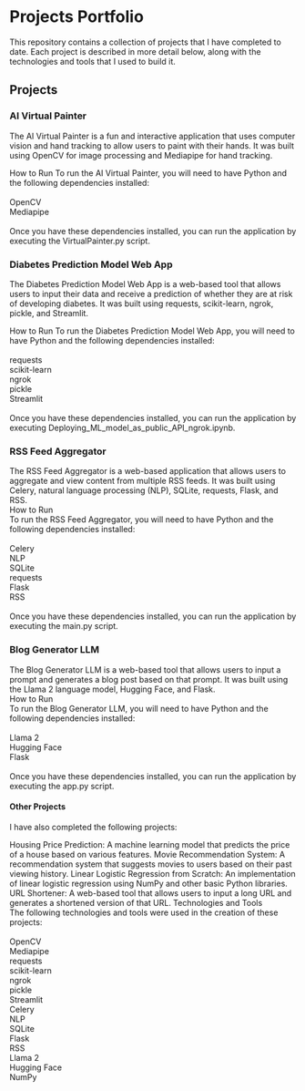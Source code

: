# Projects Portfolio
This repository contains a collection of projects that I have completed to date. Each project is described in more detail below, along with the technologies and tools that I used to build it.

## Projects
### AI Virtual Painter
The AI Virtual Painter is a fun and interactive application that uses computer vision and hand tracking to allow users to paint with their hands. It was built using OpenCV for image processing and Mediapipe for hand tracking.

How to Run
To run the AI Virtual Painter, you will need to have Python and the following dependencies installed:
<br>
<br>
OpenCV
<br>
Mediapipe
<br>
<br>
Once you have these dependencies installed, you can run the application by executing the VirtualPainter.py script.

### Diabetes Prediction Model Web App
The Diabetes Prediction Model Web App is a web-based tool that allows users to input their data and receive a prediction of whether they are at risk of developing diabetes. It was built using requests, scikit-learn, ngrok, pickle, and Streamlit.

How to Run
To run the Diabetes Prediction Model Web App, you will need to have Python and the following dependencies installed:
<br>
<br>
requests
<br>
scikit-learn
<br>
ngrok
<br>
pickle
<br>
Streamlit
<br>
<br>
Once you have these dependencies installed, you can run the application by executing Deploying_ML_model_as_public_API_ngrok.ipynb.

### RSS Feed Aggregator
The RSS Feed Aggregator is a web-based application that allows users to aggregate and view content from multiple RSS feeds. It was built using Celery, natural language processing (NLP), SQLite, requests, Flask, and RSS.
<br>
How to Run
<br>
To run the RSS Feed Aggregator, you will need to have Python and the following dependencies installed:
<br>
<br>
Celery
<br>
NLP
<br>
SQLite
<br>
requests
<br>
Flask
<br>
RSS
<br>
<br>
Once you have these dependencies installed, you can run the application by executing the main.py script.

### Blog Generator LLM
The Blog Generator LLM is a web-based tool that allows users to input a prompt and generates a blog post based on that prompt. It was built using the Llama 2 language model, Hugging Face, and Flask.
<br>
How to Run
<br>
To run the Blog Generator LLM, you will need to have Python and the following dependencies installed:
<br>
<br>
Llama 2
<br>
Hugging Face
<br>
Flask
<br>
<br>
Once you have these dependencies installed, you can run the application by executing the app.py script.

#### Other Projects
I have also completed the following projects:

Housing Price Prediction: A machine learning model that predicts the price of a house based on various features.
Movie Recommendation System: A recommendation system that suggests movies to users based on their past viewing history.
Linear Logistic Regression from Scratch: An implementation of linear logistic regression using NumPy and other basic Python libraries.
URL Shortener: A web-based tool that allows users to input a long URL and generates a shortened version of that URL.
Technologies and Tools
<br>
The following technologies and tools were used in the creation of these projects:
<br>
<br>
OpenCV
<br>
Mediapipe
<br>
requests
<br>
scikit-learn
<br>
ngrok
<br>
pickle
<br>
Streamlit
<br>
Celery
<br>
NLP
<br>
SQLite
<br>
Flask
<br>
RSS
<br>
Llama 2
<br>
Hugging Face
<br>
NumPy
